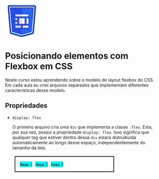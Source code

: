 ![Logo do curso posicionando elementos com flex box em CSS](assets/flex-box-logo.png) 

# Posicionando elementos com Flexbox em CSS

Neste curso estou aprendendo sobre o modelo de layout flexbox do CSS. Em cada aula eu criei arquivos separados que implementam diferentes características desse modelo.

## Propriedades

* `display: flex`

    O primeiro arquivo cria uma `div` que implementa a classe `.flex`. Esta, por sua vez, possui a propriedade `display: flex`. Isso significa que qualquer tag que estiver dentro dessa `div` estará distruibuída automaticamente ao longo desse espaço, independentemente do tamanho da tela.

    ![Imagem demonstrando uma vários itens distribuídos de modo uniforme ao longo de uma div](assets/display-flex.png)